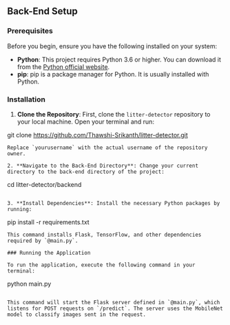 ## Back-End Setup

### Prerequisites

Before you begin, ensure you have the following installed on your system:

- **Python**: This project requires Python 3.6 or higher. You can download it from the [Python official website](https://www.python.org/downloads/).
- **pip**: pip is a package manager for Python. It is usually installed with Python.

### Installation

1. **Clone the Repository**: First, clone the `litter-detector` repository to your local machine. Open your terminal and run:

git clone https://github.com/Thawshi-Srikanth/litter-detector.git

```
Replace `yourusername` with the actual username of the repository owner.

2. **Navigate to the Back-End Directory**: Change your current directory to the back-end directory of the project:
```

cd litter-detector/backend

```

3. **Install Dependencies**: Install the necessary Python packages by running:
```

pip install -r requirements.txt

```
This command installs Flask, TensorFlow, and other dependencies required by `@main.py`.

### Running the Application

To run the application, execute the following command in your terminal:

```

python main.py

```

This command will start the Flask server defined in `@main.py`, which listens for POST requests on `/predict`. The server uses the MobileNet model to classify images sent in the request.
```
